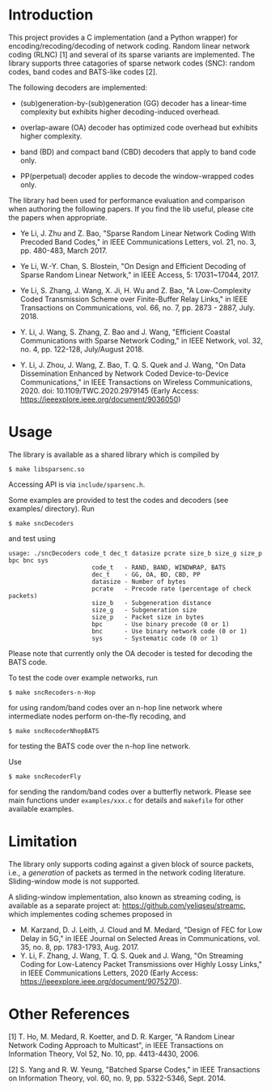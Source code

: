 Introduction
============
This project provides a C implementation (and a Python wrapper) for encoding/recoding/decoding of network coding. Random linear network coding (RLNC) [1] and several of its sparse variants are implemented. The library supports three catagories of sparse network codes (SNC): random codes, band codes and BATS-like codes [2].

The following decoders are implemented: 

- (sub)generation-by-(sub)generation (GG) decoder has a linear-time complexity but exhibits higher decoding-induced overhead.

- overlap-aware (OA) decoder has optimized code overhead but exhibits higher complexity.

- band (BD) and compact band (CBD) decoders that apply to band code only.

- PP(perpetual) decoder applies to decode the window-wrapped codes only.

The library had been used for performance evaluation and comparison when authoring the following papers. If you find the lib useful, please cite the papers when appropriate.

- Ye Li, J. Zhu and Z. Bao, "Sparse Random Linear Network Coding With Precoded Band Codes," in IEEE Communications Letters, vol. 21, no. 3, pp. 480-483, March 2017.

- Ye Li, W.-Y. Chan, S. Blostein, "On Design and Efficient Decoding of Sparse Random Linear Network," in IEEE Access, 5: 17031~17044, 2017.

- Ye Li, S. Zhang, J. Wang, X. Ji, H. Wu and Z. Bao, "A Low-Complexity Coded Transmission Scheme over Finite-Buffer Relay Links," in IEEE Transactions on Communications, vol. 66, no. 7, pp. 2873 - 2887, July. 2018.

- Y. Li, J. Wang, S. Zhang, Z. Bao and J. Wang, "Efficient Coastal Communications with Sparse Network Coding," in IEEE Network, vol. 32, no. 4, pp. 122-128, July/August 2018.

- Y. Li, J. Zhou, J. Wang, Z. Bao, T. Q. S. Quek and J. Wang, "On Data Dissemination Enhanced by Network Coded Device-to-Device Communications," in IEEE Transactions on Wireless Communications, 2020. doi: 10.1109/TWC.2020.2979145 (Early Access: https://ieeexplore.ieee.org/document/9036050)

Usage
============
The library is available as a shared library which is compiled by

```shell
$ make libsparsenc.so
```

Accessing API is via `include/sparsenc.h`. 

Some examples are provided to test the codes and decoders (see examples/ directory). Run

```shell
$ make sncDecoders
```

and test using

```shell
usage: ./sncDecoders code_t dec_t datasize pcrate size_b size_g size_p bpc bnc sys
                       code_t   - RAND, BAND, WINDWRAP, BATS
                       dec_t    - GG, OA, BD, CBD, PP
                       datasize - Number of bytes
                       pcrate   - Precode rate (percentage of check packets)
                       size_b   - Subgeneration distance
                       size_g   - Subgeneration size
                       size_p   - Packet size in bytes
                       bpc      - Use binary precode (0 or 1)
                       bnc      - Use binary network code (0 or 1)
                       sys      - Systematic code (0 or 1)
```

Please note that currently only the OA decoder is tested for decoding the BATS code.

To test the code over example networks, run

```
$ make sncRecoders-n-Hop
```
for using random/band codes over an n-hop line network where intermediate nodes perform on-the-fly recoding, and 

```
$ make sncRecoderNhopBATS
```
for testing the BATS code over the n-hop line network.

Use

```
$ make sncRecoderFly
```
for sending the random/band codes over a butterfly network. Please see main functions under `examples/xxx.c` for details and `makefile` for other available examples.

Limitation
============
The library only supports coding against a given block of source packets, i.e., a *generation* of packets as termed in the network coding literature. Sliding-window mode is not supported. 

A sliding-window implementation, also known as streaming coding, is available as a separate project at: https://github.com/yeliqseu/streamc, which implementes coding schemes proposed in

- M. Karzand, D. J. Leith, J. Cloud and M. Medard, "Design of FEC for Low Delay in 5G," in IEEE Journal on Selected Areas in Communications, vol. 35, no. 8, pp. 1783-1793, Aug. 2017.
- Y. Li, F. Zhang, J. Wang, T. Q. S. Quek and J. Wang, "On Streaming Coding for Low-Latency Packet Transmissions over Highly Lossy Links," in IEEE Communications Letters, 2020 (Early Access: https://ieeexplore.ieee.org/document/9075270).

Other References
============
[1] T. Ho, M. Medard, R. Koetter, and D. R. Karger, "A Random Linear Network Coding Approach to Multicast", in IEEE Transactions on Information Theory, Vol 52, No. 10, pp. 4413-4430, 2006.

[2] S. Yang and R. W. Yeung, "Batched Sparse Codes," in IEEE Transactions on Information Theory, vol. 60, no. 9, pp. 5322-5346, Sept. 2014.
